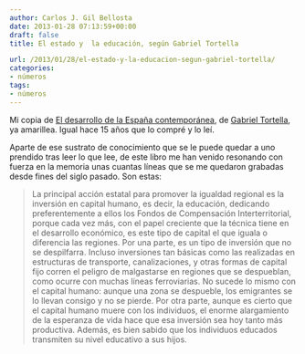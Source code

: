 ```yaml
---
author: Carlos J. Gil Bellosta
date: 2013-01-28 07:13:59+00:00
draft: false
title: El estado y  la educación, según Gabriel Tortella

url: /2013/01/28/el-estado-y-la-educacion-segun-gabriel-tortella/
categories:
- números
tags:
- números
---
```


Mi copia de [El desarrollo de la España contemporánea](http://dialnet.unirioja.es/servlet/libro?codigo=97563), de [Gabriel Tortella](http://es.wikipedia.org/wiki/Gabriel_Tortella), ya amarillea. Igual hace 15 años que lo compré y lo leí.

Aparte de ese sustrato de conocimiento que se le puede quedar a uno prendido tras leer lo que lee, de este libro me han venido resonando con fuerza en la memoria unas cuantas líneas que se me quedaron grabadas desde fines del siglo pasado. Son estas:

>La principal acción estatal para promover la igualdad regional es la inversión en capital humano, es decir, la educación, dedicando preferentemente a ellos los Fondos de Compensación Interterritorial, porque cada vez más, con el papel creciente que la técnica tiene en el desarrollo económico, es este tipo de capital el que iguala o diferencia las regiones. Por una parte, es un tipo de inversión que no se despilfarra. Incluso inversiones tan básicas como las realizadas en estructuras de transporte, canalizaciones, y otras formas de capital fijo corren el peligro de malgastarse en regiones que se despueblan, como ocurre con muchas líneas ferroviarias. No sucede lo mismo con el capital humano: aunque una zona se despueble, los emigrantes se lo llevan consigo y no se pierde. Por otra parte, aunque es cierto que el capital humano muere con los individuos, el enorme alargamiento de la esperanza de vida hace que esa inversión sea hoy tanto más productiva. Además, es bien sabido que los individuos educados transmiten su nivel educativo a sus hijos.